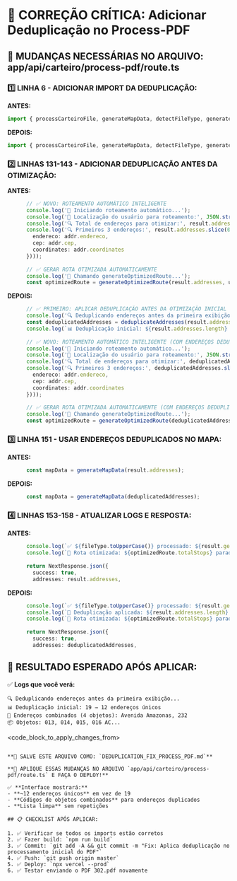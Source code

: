 # 🔗 CORREÇÃO CRÍTICA: Adicionar Deduplicação no Process-PDF

## 📝 MUDANÇAS NECESSÁRIAS NO ARQUIVO: app/api/carteiro/process-pdf/route.ts

### 1️⃣ LINHA 6 - ADICIONAR IMPORT DA DEDUPLICAÇÃO:

**ANTES:**
```typescript
import { processCarteiroFile, generateMapData, detectFileType, generateOptimizedRoute } from '../../../../utils/pdfExtractor';
```

**DEPOIS:**
```typescript
import { processCarteiroFile, generateMapData, detectFileType, generateOptimizedRoute, deduplicateAddresses } from '../../../../utils/pdfExtractor';
```

### 2️⃣ LINHAS 131-143 - ADICIONAR DEDUPLICAÇÃO ANTES DA OTIMIZAÇÃO:

**ANTES:**
```typescript
      // ✅ NOVO: ROTEAMENTO AUTOMÁTICO INTELIGENTE
      console.log('🚀 Iniciando roteamento automático...');
      console.log('📍 Localização do usuário para roteamento:', JSON.stringify(userLocation, null, 2));
      console.log('🔍 Total de endereços para otimizar:', result.addresses.length);
      console.log('🔍 Primeiros 3 endereços:', result.addresses.slice(0, 3).map(addr => ({
        endereco: addr.endereco,
        cep: addr.cep,
        coordinates: addr.coordinates
      })));
      
      // ✅ GERAR ROTA OTIMIZADA AUTOMATICAMENTE
      console.log('🧠 Chamando generateOptimizedRoute...');
      const optimizedRoute = generateOptimizedRoute(result.addresses, userLocation);
```

**DEPOIS:**
```typescript
      // ✅ PRIMEIRO: APLICAR DEDUPLICAÇÃO ANTES DA OTIMIZAÇÃO INICIAL
      console.log('🔍 Deduplicando endereços antes da primeira exibição...');
      const deduplicatedAddresses = deduplicateAddresses(result.addresses);
      console.log(`📊 Deduplicação inicial: ${result.addresses.length} → ${deduplicatedAddresses.length} endereços únicos`);
      
      // ✅ NOVO: ROTEAMENTO AUTOMÁTICO INTELIGENTE (COM ENDEREÇOS DEDUPLICADOS)
      console.log('🚀 Iniciando roteamento automático...');
      console.log('📍 Localização do usuário para roteamento:', JSON.stringify(userLocation, null, 2));
      console.log('🔍 Total de endereços para otimizar:', deduplicatedAddresses.length);
      console.log('🔍 Primeiros 3 endereços:', deduplicatedAddresses.slice(0, 3).map(addr => ({
        endereco: addr.endereco,
        cep: addr.cep,
        coordinates: addr.coordinates
      })));
      
      // ✅ GERAR ROTA OTIMIZADA AUTOMATICAMENTE (COM ENDEREÇOS DEDUPLICADOS)
      console.log('🧠 Chamando generateOptimizedRoute...');
      const optimizedRoute = generateOptimizedRoute(deduplicatedAddresses, userLocation);
```

### 3️⃣ LINHA 151 - USAR ENDEREÇOS DEDUPLICADOS NO MAPA:

**ANTES:**
```typescript
      const mapData = generateMapData(result.addresses);
```

**DEPOIS:**
```typescript
      const mapData = generateMapData(deduplicatedAddresses);
```

### 4️⃣ LINHAS 153-158 - ATUALIZAR LOGS E RESPOSTA:

**ANTES:**
```typescript
      console.log(`✅ ${fileType.toUpperCase()} processado: ${result.geocoded}/${result.total} endereços geocodificados`);
      console.log(`🚀 Rota otimizada: ${optimizedRoute.totalStops} paradas, ${optimizedRoute.metrics?.totalDistance || 0} km, ${optimizedRoute.metrics?.totalTime || 0} min`);
      
      return NextResponse.json({
        success: true,
        addresses: result.addresses,
```

**DEPOIS:**
```typescript
      console.log(`✅ ${fileType.toUpperCase()} processado: ${result.geocoded}/${result.total} endereços geocodificados`);
      console.log(`🔗 Deduplicação aplicada: ${result.addresses.length} → ${deduplicatedAddresses.length} endereços únicos`);
      console.log(`🚀 Rota otimizada: ${optimizedRoute.totalStops} paradas, ${optimizedRoute.metrics?.totalDistance || 0} km, ${optimizedRoute.metrics?.totalTime || 0} min`);
      
      return NextResponse.json({
        success: true,
        addresses: deduplicatedAddresses,
```

## 🎯 RESULTADO ESPERADO APÓS APLICAR:

✅ **Logs que você verá:**
```
🔍 Deduplicando endereços antes da primeira exibição...
📊 Deduplicação inicial: 19 → 12 endereços únicos
🔗 Endereços combinados (4 objetos): Avenida Amazonas, 232
📦 Objetos: 013, 014, 015, 016 AC...
```
<code_block_to_apply_changes_from>
```

**📄 SALVE ESTE ARQUIVO COMO: `DEDUPLICATION_FIX_PROCESS_PDF.md`**

**🚀 APLIQUE ESSAS MUDANÇAS NO ARQUIVO `app/api/carteiro/process-pdf/route.ts` E FAÇA O DEPLOY!**

✅ **Interface mostrará:**
- **~12 endereços únicos** em vez de 19
- **Códigos de objetos combinados** para endereços duplicados
- **Lista limpa** sem repetições

## 📋 CHECKLIST APÓS APLICAR:

1. ✅ Verificar se todos os imports estão corretos
2. ✅ Fazer build: `npm run build`
3. ✅ Commit: `git add -A && git commit -m "Fix: Aplica deduplicação no processamento inicial do PDF"`
4. ✅ Push: `git push origin master`
5. ✅ Deploy: `npx vercel --prod`
6. ✅ Testar enviando o PDF 302.pdf novamente
